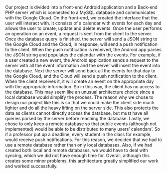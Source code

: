 Our project is divided into a front-end Android application and a Back-end PHP server which is connected to a MySQL database and communicates with the Google Cloud. On the front-end, we created the interface that the user will interact with. It consists of a calendar with events for each day and allows the user to create, update and delete events. Once the user performs an operation on an event, a request is sent from the client to the server. Once the database query is finished, the server will send a JSON string to the Google Cloud and the Cloud, in response, will send a push notification to the client. When the push notification is received, the Android app parses the JSON string and populates the calendar with the events. For example, if a user created a new event, the Android application sends a request to the server with all the event information and the server will insert the event into the database. Next the server will send back all the events for that day to the Google Cloud, and the Cloud will send a push notification to the client. When the client receives it, it will create an event on the appropriate day with the appropriate information. So in this way, the client has no access to the database. This may seem like an unusual architecture choice since a local database would simplify the process. The reason why we chose to design our project like this is so that we could make the client side much lighter and do all the heavy lifting on the server side. This also protects the data as clients cannot directly access the database, but must have all queries parsed by the server before reaching the database. Lastly, we chose to only keep a remote database so that public events (although not implemented) would be able to be distributed to many users’ calendars’. So if a professor put up a deadline, every student in the class for example, would receive push notifications. For this reason, we decided that we had to use a remote database rather than only local databases. Also, if we had created both local and remote databases, we would have to deal with syncing, which we did not have enough time for. Overall, although this creates some minor problems, this architecture greatly simplified our work and worked successfully.

